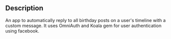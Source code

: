 

## Description

An app to automatically reply to all birthday posts on a user's timeline with a custom message. It uses OmniAuth and Koala gem for user authentication using facebook.
